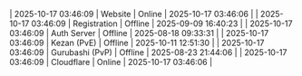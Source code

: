 | 2025-10-17 03:46:09 | Website | Online | 2025-10-17 03:46:06 |
| 2025-10-17 03:46:09 | Registration | Offline | 2025-09-09 16:40:23 |
| 2025-10-17 03:46:09 | Auth Server | Offline | 2025-08-18 09:33:31 |
| 2025-10-17 03:46:09 | Kezan (PvE) | Offline | 2025-10-11 12:51:30 |
| 2025-10-17 03:46:09 | Gurubashi (PvP) | Offline | 2025-08-23 21:44:06 |
| 2025-10-17 03:46:09 | Cloudflare | Online | 2025-10-17 03:46:06 |
